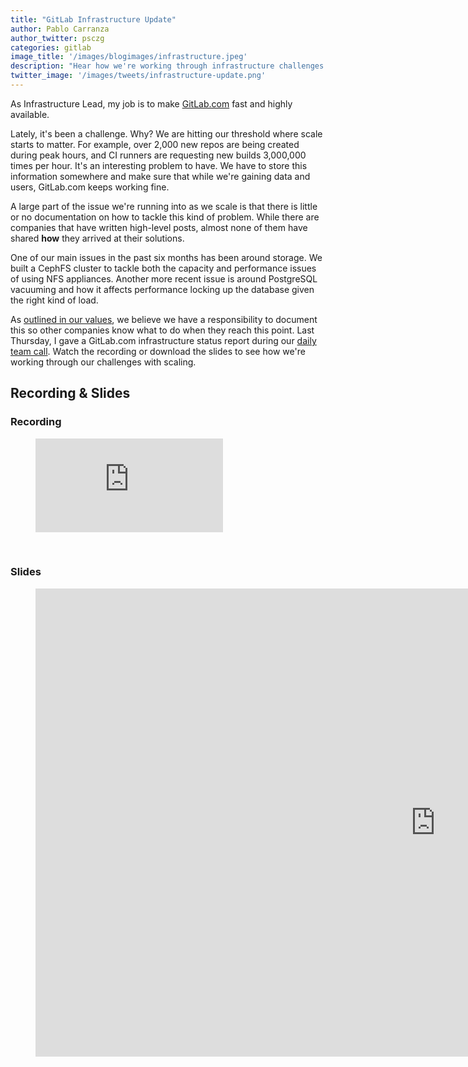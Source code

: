 ```yaml
---
title: "GitLab Infrastructure Update"
author: Pablo Carranza
author_twitter: psczg
categories: gitlab
image_title: '/images/blogimages/infrastructure.jpeg'
description: "Hear how we're working through infrastructure challenges as we scale."
twitter_image: '/images/tweets/infrastructure-update.png'
---
```



As Infrastructure Lead, my job is to make [GitLab.com][gitlab] fast and highly available. 

Lately, it's been a challenge. Why? We are hitting our threshold where scale starts to matter. For example, over 2,000 new repos
are being created during peak hours, and CI runners are requesting new builds 3,000,000 times per hour.
It's an interesting problem to have. We have to store this information somewhere and make sure that 
while we're gaining data and users, GitLab.com keeps working fine. 

A large part of the issue we're running into as we scale is that there is little or no documentation 
on how to tackle this kind of problem. While there are companies that have written high-level posts, almost none of them
have shared **how** they arrived at their solutions.

One of our main issues in the past six months has been around storage. We built a CephFS cluster to tackle both the capacity and
performance issues of using NFS appliances. Another more recent issue is around PostgreSQL vacuuming and how it affects performance locking up the database
given the right kind of load. 

As [outlined in our values][values], we believe we have a 
responsibility to document this so other companies know what to do when they reach this point.
Last Thursday, I gave a GitLab.com infrastructure status report during our [daily team call][team-call]. 
Watch the recording or download the slides to see how we're working through our challenges with scaling. 

<!-- more -->

## Recording & Slides

### Recording 

<figure class="video_container">
  <iframe src="https://www.youtube.com/embed/kN-HcObb9zo" frameborder="0" allowfullscreen></iframe>
</figure>

<br>

### Slides

<figure class="video_container">
  <iframe src="https://docs.google.com/presentation/d/11rCsJM41WAETPWqtWgfIxgfPRBQB4m037aZpgsGpzkk/embed?start=false&loop=false&delayms=5000" frameborder="0" width="1280" height="749" allowfullscreen="true" mozallowfullscreen="true" webkitallowfullscreen="true"></iframe>
</figure>

<br>

<!-- identifiers --> 
[gitlab]: https://gitlab.com/
[team-call]: https://about.gitlab.com/handbook/#team-call
[values]: https://about.gitlab.com/handbook/#values

